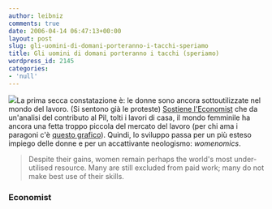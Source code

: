 ```yaml
---
author: leibniz
comments: true
date: 2006-04-14 06:47:13+00:00
layout: post
slug: gli-uomini-di-domani-porteranno-i-tacchi-speriamo
title: Gli uomini di domani porteranno i tacchi (speriamo)
wordpress_id: 2145
categories:
- 'null'
---
```


![](http://www.ywca.org/atf/cf/%7B9A2E96AA-AEEF-4689-8B72-355645E7976D%7D/ill_business_woman_bw_out.jpg)La prima secca constatazione è: le donne sono ancora sottoutilizzate nel mondo del lavoro. (Si sentono già le proteste) [Sostiene l'Economist](http://www.economist.com/finance/displaystory.cfm?story_id=6802551) che da un'analisi del contributo al Pil, tolti i lavori di casa, il mondo femminile ha ancora una fetta troppo piccola del mercato del lavoro (per chi ama i paragoni c'è [questo grafico](http://www.economist.com/images/20060415/CFN554.gif)). Quindi, lo sviluppo passa per un più esteso impiego delle donne e per un accattivante neologismo: _womenomics_.


> Despite their gains, women remain perhaps the world's most under-utilised resource. Many are still excluded from paid work; many do not make best use of their skills.




### Economist
